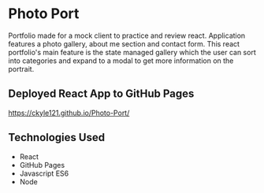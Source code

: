 # Photo Port
Portfolio made for a mock client to practice and review react. Application features a photo gallery, about me section and contact form. This react portfolio's main feature is the state managed gallery which the user can sort into categories and expand to a modal to get more information on the portrait.

## Deployed React App to GitHub Pages
https://ckyle121.github.io/Photo-Port/

## Technologies Used 
* React
* GitHub Pages
* Javascript ES6
* Node 

